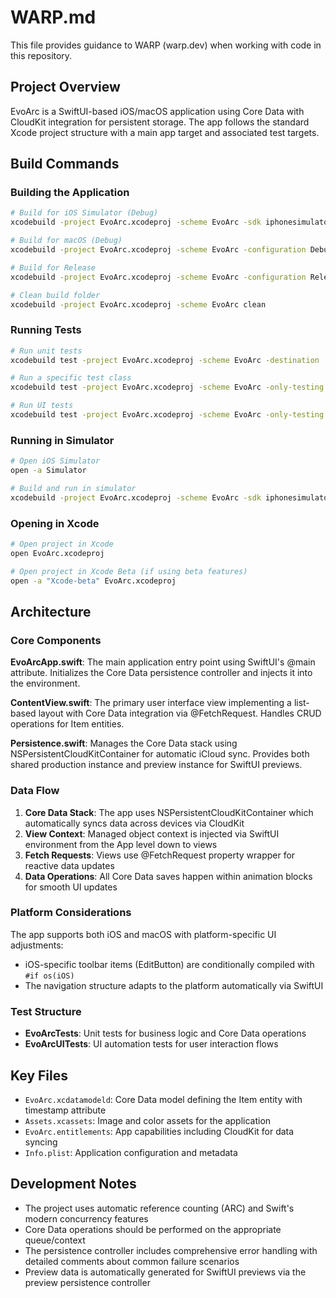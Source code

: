 # WARP.md

This file provides guidance to WARP (warp.dev) when working with code in this repository.

## Project Overview

EvoArc is a SwiftUI-based iOS/macOS application using Core Data with CloudKit integration for persistent storage. The app follows the standard Xcode project structure with a main app target and associated test targets.

## Build Commands

### Building the Application
```bash
# Build for iOS Simulator (Debug)
xcodebuild -project EvoArc.xcodeproj -scheme EvoArc -sdk iphonesimulator -configuration Debug build

# Build for macOS (Debug)
xcodebuild -project EvoArc.xcodeproj -scheme EvoArc -configuration Debug build

# Build for Release
xcodebuild -project EvoArc.xcodeproj -scheme EvoArc -configuration Release build

# Clean build folder
xcodebuild -project EvoArc.xcodeproj -scheme EvoArc clean
```

### Running Tests
```bash
# Run unit tests
xcodebuild test -project EvoArc.xcodeproj -scheme EvoArc -destination 'platform=iOS Simulator,name=iPhone 15 Pro'

# Run a specific test class
xcodebuild test -project EvoArc.xcodeproj -scheme EvoArc -only-testing:EvoArcTests/EvoArcTests -destination 'platform=iOS Simulator,name=iPhone 15 Pro'

# Run UI tests
xcodebuild test -project EvoArc.xcodeproj -scheme EvoArc -only-testing:EvoArcUITests -destination 'platform=iOS Simulator,name=iPhone 15 Pro'
```

### Running in Simulator
```bash
# Open iOS Simulator
open -a Simulator

# Build and run in simulator
xcodebuild -project EvoArc.xcodeproj -scheme EvoArc -sdk iphonesimulator -destination 'platform=iOS Simulator,name=iPhone 15 Pro' run
```

### Opening in Xcode
```bash
# Open project in Xcode
open EvoArc.xcodeproj

# Open project in Xcode Beta (if using beta features)
open -a "Xcode-beta" EvoArc.xcodeproj
```

## Architecture

### Core Components

**EvoArcApp.swift**: The main application entry point using SwiftUI's @main attribute. Initializes the Core Data persistence controller and injects it into the environment.

**ContentView.swift**: The primary user interface view implementing a list-based layout with Core Data integration via @FetchRequest. Handles CRUD operations for Item entities.

**Persistence.swift**: Manages the Core Data stack using NSPersistentCloudKitContainer for automatic iCloud sync. Provides both shared production instance and preview instance for SwiftUI previews.

### Data Flow

1. **Core Data Stack**: The app uses NSPersistentCloudKitContainer which automatically syncs data across devices via CloudKit
2. **View Context**: Managed object context is injected via SwiftUI environment from the App level down to views
3. **Fetch Requests**: Views use @FetchRequest property wrapper for reactive data updates
4. **Data Operations**: All Core Data saves happen within animation blocks for smooth UI updates

### Platform Considerations

The app supports both iOS and macOS with platform-specific UI adjustments:
- iOS-specific toolbar items (EditButton) are conditionally compiled with `#if os(iOS)`
- The navigation structure adapts to the platform automatically via SwiftUI

### Test Structure

- **EvoArcTests**: Unit tests for business logic and Core Data operations
- **EvoArcUITests**: UI automation tests for user interaction flows

## Key Files

- `EvoArc.xcdatamodeld`: Core Data model defining the Item entity with timestamp attribute
- `Assets.xcassets`: Image and color assets for the application
- `EvoArc.entitlements`: App capabilities including CloudKit for data syncing
- `Info.plist`: Application configuration and metadata

## Development Notes

- The project uses automatic reference counting (ARC) and Swift's modern concurrency features
- Core Data operations should be performed on the appropriate queue/context
- The persistence controller includes comprehensive error handling with detailed comments about common failure scenarios
- Preview data is automatically generated for SwiftUI previews via the preview persistence controller
